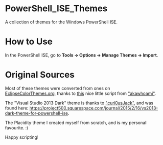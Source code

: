 # PowerShell_ISE_Themes
A collection of themes for the Windows PowerShell ISE.


# How to Use
In the PowerShell ISE, go to **Tools -> Options -> Manage Themes -> Import**.


# Original Sources

Most of these themes were converted from ones on [EclipseColorThemes.org](http://eclipsecolorthemes.org), thanks to [this](https://github.com/akawhoami/psisetheme) nice little script from ["akawhoami"](https://github.com/akawhoami).

The "Visual Studio 2013 Dark" theme is thanks to ["curi0usJack"](https://github.com/curi0usJack), and was found here:  https://project500.squarespace.com/journal/2015/2/16/vs2013-dark-theme-for-powershell-ise. 

The Placidity theme I created myself from scratch, and is my personal favourite. :)

Happy scripting!
